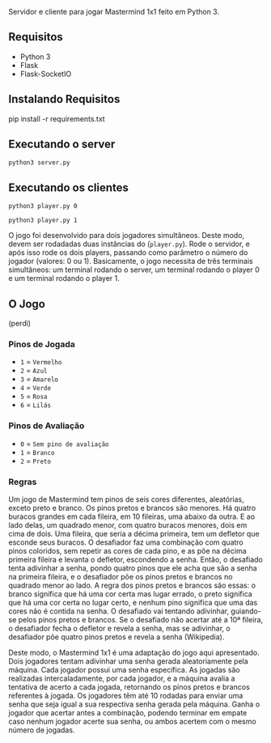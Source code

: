 Servidor e cliente para jogar Mastermind 1x1 feito em Python 3.

## Requisitos
* Python 3
* Flask
* Flask-SocketIO

## Instalando Requisitos
pip install -r requirements.txt

## Executando o server

```
python3 server.py
```

## Executando os clientes

```
python3 player.py 0
```
```
python3 player.py 1
```

O jogo foi desenvolvido para dois jogadores simultâneos. Deste modo, devem ser rodadadas duas instâncias do (`player.py`). Rode o servidor, e após isso rode os dois players, passando como parâmetro o número do jogador (valores: 0 ou 1). Basicamente, o jogo necessita de três terminais simultâneos: um terminal rodando o server, um terminal rodando o player 0 e um terminal rodando o player 1.

## O Jogo
(perdi)

### Pinos de Jogada

* `1` = `Vermelho`
* `2` = `Azul`
* `3` = `Amarelo`
* `4` = `Verde`
* `5` = `Rosa`
* `6` = `Lilás`

### Pinos de Avaliação

* `0` = `Sem pino de avaliação`
* `1` = `Branco`
* `2` = `Preto`

### Regras

Um jogo de Mastermind tem pinos de seis cores diferentes, aleatórias, exceto preto e branco. Os pinos pretos e brancos são menores. Há quatro buracos grandes em cada fileira, em 10 fileiras, uma abaixo da outra. E ao lado delas, um quadrado menor, com quatro buracos menores, dois em cima de dois. Uma fileira, que seria a décima primeira, tem um defletor que esconde seus buracos. O desafiador faz uma combinação com quatro pinos coloridos, sem repetir as cores de cada pino, e as põe na décima primeira fileira e levanta o defletor, escondendo a senha. Então, o desafiado tenta adivinhar a senha, pondo quatro pinos que ele acha que são a senha na primeira fileira, e o desafiador põe os pinos pretos e brancos no quadrado menor ao lado. A regra dos pinos pretos e brancos são essas: o branco significa que há uma cor certa mas lugar errado, o preto significa que há uma cor certa no lugar certo, e nenhum pino significa que uma das cores não é contida na senha. O desafiado vai tentando adivinhar, guiando-se pelos pinos pretos e brancos. Se o desafiado não acertar até a 10ª fileira, o desafiador fecha o defletor e revela a senha, mas se adivinhar, o desafiador põe quatro pinos pretos e revela a senha (Wikipedia).

Deste modo, o Mastermind 1x1 é uma adaptação do jogo aqui apresentado. Dois jogadores tentam adivinhar uma senha gerada aleatoriamente pela máquina. Cada jogador possui uma senha específica. As jogadas são realizadas intercaladamente, por cada jogador, e a máquina avalia a tentativa de acerto a cada jogada, retornando os pinos pretos e brancos referentes à jogada. Os jogadores têm até 10 rodadas para enviar uma senha que seja igual a sua respectiva senha gerada pela máquina. Ganha o jogador que acertar antes a combinação, podendo terminar em empate caso nenhum jogador acerte sua senha, ou ambos acertem com o mesmo número de jogadas.
